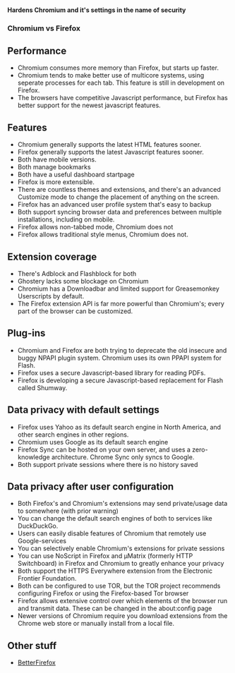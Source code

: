 #### Hardens Chromium and it's settings in the name of security


### Chromium vs Firefox

## Performance
* Chromium consumes more memory than Firefox, but starts up faster.
* Chromium tends to make better use of multicore systems, using seperate processes for each tab. This feature is still in development on Firefox.
* The browsers have competitive Javascript performance, but Firefox has better support for the newest javascript features.

## Features
* Chromium generally supports the latest HTML features sooner.
* Firefox generally supports the latest Javascript features sooner.
* Both have mobile versions.
* Both manage bookmarks
* Both have a useful dashboard startpage
* Firefox is more extensible.
* There are countless themes and extensions, and there's an advanced Customize mode to change the placement of anything on the screen.
* Firefox has an advanced user profile system that's easy to backup
* Both support syncing browser data and preferences between multiple installations, including on mobile.
* Firefox allows non-tabbed mode, Chromium does not
* Firefox allows traditional style menus, Chromium does not.

## Extension coverage
* There's Adblock and Flashblock for both
* Ghostery lacks some blockage on Chromium
* Chromium has a Downloadbar and limited support for Greasemonkey Userscripts by default.
* The Firefox extension API is far more powerful than Chromium's; every part of the browser can be customized.

## Plug-ins
* Chromium and Firefox are both trying to deprecate the old insecure and buggy NPAPI plugin system. Chromium uses its own PPAPI system for Flash.
* Firefox uses a secure Javascript-based library for reading PDFs.
* Firefox is developing a secure Javascript-based replacement for Flash called Shumway.

## Data privacy with default settings
* Firefox uses Yahoo as its default search engine in North America, and other search engines in other regions.
* Chromium uses Google as its default search engine
* Firefox Sync can be hosted on your own server, and uses a zero-knowledge architecture. Chrome Sync only syncs to Google.
* Both support private sessions where there is no history saved

## Data privacy after user configuration
* Both Firefox's and Chromium's extensions may send private/usage data to somewhere (with prior warning)
* You can change the default search engines of both to services like DuckDuckGo.
* Users can easily disable features of Chromium that remotely use Google-services
* You can selectively enable Chromium's extensions for private sessions
* You can use NoScript in Firefox and µMatrix (formerly HTTP Switchboard) in Firefox and Chromium to greatly enhance your privacy
* Both support the HTTPS Everywhere extension from the Electronic Frontier Foundation.
* Both can be configured to use TOR, but the TOR project recommends configuring Firefox or using the Firefox-based Tor browser
* Firefox allows extensive control over which elements of the browser run and transmit data. These can be changed in the about:config page
* Newer versions of Chromium require you download extensions from the Chrome web store or manually install from a local file.

## Other stuff
* [BetterFirefox](https://github.com/CHEF-KOCH/BetterFirefox)
